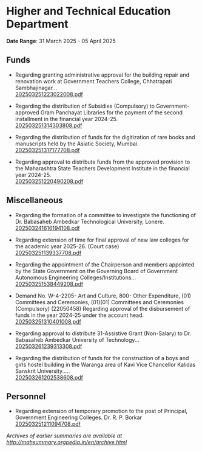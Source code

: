# Higher and Technical Education Department

**Date Range**: 31 March 2025 - 05 April 2025


## Funds
- Regarding granting administrative approval for the building repair and renovation work at Government Teachers College, Chhatrapati Sambhajinagar...\
  [202503251223022008.pdf](https://gr.maharashtra.gov.in/Site/Upload/Government%20Resolutions/English/202503251223022008.pdf)

- Regarding the distribution of Subsidies (Compulsory) to Government-approved Gram Panchayat Libraries for the payment of the second installment in the financial year 2024-25.\
  [202503251314303808.pdf](https://gr.maharashtra.gov.in/Site/Upload/Government%20Resolutions/English/202503251314303808.pdf)

- Regarding the distribution of funds for the digitization of rare books and manuscripts held by the Asiatic Society, Mumbai.\
  [202503251317177708.pdf](https://gr.maharashtra.gov.in/Site/Upload/Government%20Resolutions/English/202503251317177708.pdf)

- Regarding approval to distribute funds from the approved provision to the Maharashtra State Teachers Development Institute in the financial year 2024-25.\
  [202503251220490208.pdf](https://gr.maharashtra.gov.in/Site/Upload/Government%20Resolutions/English/202503251220490208.pdf)

## Miscellaneous
- Regarding the formation of a committee to investigate the functioning of Dr. Babasaheb Ambedkar Technological University, Lonere.\
  [202503241616194108.pdf](https://gr.maharashtra.gov.in/Site/Upload/Government%20Resolutions/English/202503241616194108.pdf)

- Regarding extension of time for final approval of new law colleges for the academic year 2025-26. (Court case)\
  [202503251139337708.pdf](https://gr.maharashtra.gov.in/Site/Upload/Government%20Resolutions/English/202503251139337708.pdf)

- Regarding the appointment of the Chairperson and members appointed by the State Government on the Governing Board of Government Autonomous Engineering Colleges/Institutions...\
  [202503251538449208.pdf](https://gr.maharashtra.gov.in/Site/Upload/Government%20Resolutions/English/202503251538449208.pdf)

- Demand No. W-4-2205- Art and Culture, 800- Other Expenditure, (01) Committees and Ceremonies, (01)(01) Committees and Ceremonies (Compulsory) (22050458) Regarding approval of the disbursement of funds in the year 2024-25 under the account head.\
  [202503251310401008.pdf](https://gr.maharashtra.gov.in/Site/Upload/Government%20Resolutions/English/202503251310401008.pdf)

- Regarding approval to distribute 31-Assistive Grant (Non-Salary) to Dr. Babasaheb Ambedkar University of Technology...\
  [202503261239313308.pdf](https://gr.maharashtra.gov.in/Site/Upload/Government%20Resolutions/English/202503261239313308.pdf)

- Regarding the distribution of funds for the construction of a boys and girls hostel building in the Waranga area of Kavi Vice Chancellor Kalidas Sanskrit University.....\
  [202503261202538608.pdf](https://gr.maharashtra.gov.in/Site/Upload/Government%20Resolutions/English/202503261202538608.pdf)

## Personnel
- Regarding extension of temporary promotion to the post of Principal, Government Engineering Colleges. Dr. R. P. Borkar\
  [202503251211094708.pdf](https://gr.maharashtra.gov.in/Site/Upload/Government%20Resolutions/English/202503251211094708.pdf)


*Archives of earlier summaries are available at http://mahsummary.orgpedia.in/en/archive.html*